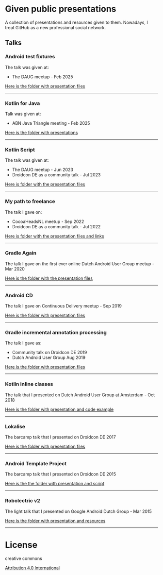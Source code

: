 # Given public presentations

A collection of presentations and resources given to them. Nowadays, I treat GitHub as a new professional social
network.

## Talks

### Android test fixtures

The talk was given at:

* The DAUG meetup - Feb 2025

[Here is the folder with presentation files](android-test-fixtures)

---

### Kotlin for Java

Talk was given at:

* ABN Java Triangle meeting - Feb 2025

[Here is the folder with presentations](kotlin-for-java)

---

### Kotlin Script

The talk was given at:

* The DAUG meetup - Jun 2023
* Droidcon DE as a community talk - Jul 2023

[Here is folder with the presentation files](kotlin-script)

---

### My path to freelance

The talk I gave on:

* CocoaHeadsNL meetup - Sep 2022
* Droidcon DE as a community talk - Jul 2022

[Here is folder with the presentation files and links](my-path-to-freelance)

---

### Gradle Again

The talk I gave on the first ever online Dutch Android User Group meetup - Mar 2020

[Here is the folder with the presentation files](gradle-again)

---

### Android CD

The talk I gave on Continuous Delivery meetup - Sep 2019

[Here is the folder with presentation files](android-cd)

---

### Gradle incremental annotation processing
The talk I gave as:

* Community talk on Droidcon DE 2019
* Dutch Android User Group Aug 2019

[Here is the folder with presentation files](incremental-build)

---

### Kotlin inline classes

The talk that I presented on Dutch Android User Group at Amsterdam - Oct 2018

[Here is the folder with presentation and code example](inline-classes)

---

### Lokalise
The barcamp talk that I presented on Droidcon DE 2017

[Here is the folder with presentation files](droidcon-de-2017)

---

### Android Template Project
The barcamp talk that I presented on Droidcon DE 2015

[Here is the the folder with presentation and script](droidcon-de)

----

### Robolectric v2

The light talk that I presented on Google Android Dutch Group - Mar 2015

[Here is the folder with presentation and resources](robolectric-v2)

---

# License

creative commons

[Attribution 4.0 International](https://creativecommons.org/licenses/by/4.0/)
